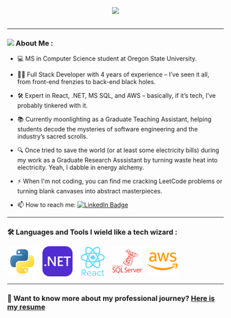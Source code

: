 <div id="header" align="center">
  <img src="https://media.giphy.com/media/M9gbBd9nbDrOTu1Mqx/giphy.gif" width="100"/>
</div>
<div id="views" align="center">
  <img src="https://komarev.com/ghpvc/?username=highOnBits&style=flat-square&color=blue" alt=""/>
</div>

---

### <img src="https://media.giphy.com/media/WUlplcMpOCEmTGBtBW/giphy.gif" width="35"> About Me :
- 💻 MS in Computer Science student at Oregon State University. 

- 👨‍💻 Full Stack Developer with 4 years of experience – I’ve seen it all, from front-end frenzies to back-end black holes.

- 🛠️ Expert in React, .NET, MS SQL, and AWS – basically, if it’s tech, I’ve probably tinkered with it.

- 📚 Currently moonlighting as a Graduate Teaching Assistant, helping students decode the mysteries of software engineering and the industry’s sacred scrolls.

- 🔍 Once tried to save the world (or at least some electricity bills) during my work as a Graduate Research Asssistant by turning waste heat into electricity. Yeah, I dabble in energy alchemy.

- ⚡ When I'm not coding, you can find me cracking LeetCode problems or turning blank canvases into abstract masterpieces.

- :mailbox: How to reach me:
  <a href="https://www.linkedin.com/in/yk5284">
    <img src="https://img.shields.io/badge/LinkedIn-blue?style=for-the-badge&logo=linkedin&logoColor=white" alt="LinkedIn Badge" width="70"/>
  </a>


---

### :hammer_and_wrench: Languages and Tools I wield like a tech wizard :
<div>
  <img src="https://github.com/devicons/devicon/blob/master/icons/python/python-original.svg" title="Python" alt="Python" width="70" height="70"/>&nbsp;&nbsp;
  <img src="https://github.com/danieleverest/skill-icons/blob/main/icons/DotNet.svg" title="DotNet" alt="DotNet" width="70" height="70"/>&nbsp;&nbsp;
  <img src="https://github.com/devicons/devicon/blob/master/icons/react/react-original-wordmark.svg" title="React" alt="React" width="70" height="70"/>&nbsp;&nbsp;
  <img src="https://github.com/devicons/devicon/blob/master/icons/microsoftsqlserver/microsoftsqlserver-plain-wordmark.svg" title="MSSQL" alt="MSSQL" width="70" height="70"/>&nbsp;&nbsp;
  <img src="https://github.com/devicons/devicon/blob/master/icons/amazonwebservices/amazonwebservices-plain-wordmark.svg" title="AWS" alt="AWS" width="70" height="70"/>&nbsp;&nbsp;
</div>

---

### 📄 Want to know more about my professional journey?  [Here is my resume](https://drive.google.com/uc?export=download&id=106uNLdIjwfuRG7HZpf_ZVQ4CYH0CYix6)

<!--
**highOnBits/highOnBits** is a ✨ _special_ ✨ repository because its `README.md` (this file) appears on your GitHub profile.

Here are some ideas to get you started:

- 🔭 I’m currently working on ...
- 🌱 I’m currently learning ...
- 👯 I’m looking to collaborate on ...
- 🤔 I’m looking for help with ...
- 💬 Ask me about ...
- 📫 How to reach me: ...
- 😄 Pronouns: ...
- ⚡ Fun fact: ...
-->
